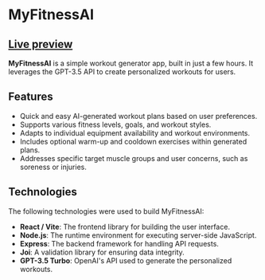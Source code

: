 # MyFitnessAI

## [Live preview](https://www.myfitnessai.onrender.com)

**MyFitnessAI** is a simple workout generator app, built in just a few hours. It leverages the GPT-3.5 API to create personalized workouts for users.

## Features
* Quick and easy AI-generated workout plans based on user preferences.
* Supports various fitness levels, goals, and workout styles.
* Adapts to individual equipment availability and workout environments.
* Includes optional warm-up and cooldown exercises within generated plans.
* Addresses specific target muscle groups and user concerns, such as soreness or injuries.

## Technologies

The following technologies were used to build MyFitnessAI:

* **React / Vite**: The frontend library for building the user interface.
* **Node.js**: The runtime environment for executing server-side JavaScript.
* **Express**: The backend framework for handling API requests.
* **Joi**: A validation library for ensuring data integrity.
* **GPT-3.5 Turbo**:  OpenAI's API used to generate the personalized workouts.